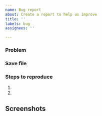 ```yaml
---
name: Bug report
about: Create a report to help us improve
title: ''
labels: bug
assignees: ''

---
```


<!-- ⚠️ Please search existing issues to avoid creating duplicates. ⚠️ -->
<!-- Keep in mind that the supported browsers are Chrome/Chromium and Firefox. Safari has known issues and won't be supported for now. -->

### Problem
<!-- Describe the bug here. -->

### Save file
<!-- ⚠️ Please include a copy of your save file (a `*.devz` file) so we can reproduce the problem. You can export it in **Settings** -> **Save file** -> **Backup**. ⚠️ -->
<!-- If GitHub doesn't allow the attachment, use an external file hosting and link it here. -->

### Steps to reproduce

1. 
2. 

## Screenshots

<!-- Include screenshots here. -->
